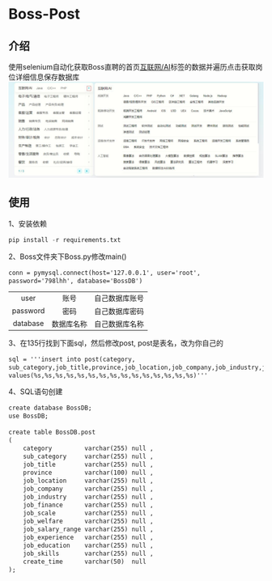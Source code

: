 # Boss-Post

## 介绍
 使用selenium自动化获取Boss直聘的首页[互联网/AI](https://www.zhipin.com/?city=100010000&ka=city-sites-100010000)标签的数据并遍历点击获取岗位详细信息保存数据库
<img src="https://github.com/liangjuyao/Boss_Post/blob/master/statis/%E4%BA%92%E8%81%94%E7%BD%91.jpg">
## 使用
1、安装依赖
```python
pip install -r requirements.txt
```

2、Boss文件夹下Boss.py修改main()
```mysql
conn = pymysql.connect(host='127.0.0.1', user='root', password='798lhh', database='BossDB')
```
|          |                              |                                                              |
| :----------: | :----------------------------------: | :--------------------------------------------------------------: |
|  user |           账号             |                   自己数据库账号              |
|  password |           密码             |                   自己数据库密码              |
|  database |           数据库名称             |                   自己数据库名称              |


3、在135行找到下面sql，然后修改post, post是表名，改为你自己的
```mysql
sql = '''insert into post(category, sub_category,job_title,province,job_location,job_company,job_industry,job_finance,job_scale,job_welfare,job_salary_range,job_experience,job_education,job_skills,create_time) values(%s,%s,%s,%s,%s,%s,%s,%s,%s,%s,%s,%s,%s,%s,%s)'''
```

4、SQL语句创建
```mysql
create database BossDB;
use BossDB;

create table BossDB.post
(
    category         varchar(255) null ,
    sub_category     varchar(255) null ,
    job_title        varchar(255) null ,
    province         varchar(100) null ,
    job_location     varchar(255) null ,
    job_company      varchar(255) null ,
    job_industry     varchar(255) null ,
    job_finance      varchar(255) null ,
    job_scale        varchar(255) null ,
    job_welfare      varchar(255) null ,
    job_salary_range varchar(255) null ,
    job_experience   varchar(255) null ,
    job_education    varchar(255) null ,
    job_skills       varchar(255) null ,
    create_time      varchar(50)  null 
);
```
